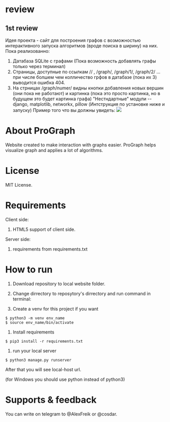 # review
## 1st review
Идея проекта - сайт для построения графов с возможностью интерактивного запуска алгоритмов (вроде поиска в ширину) на них.  
Пока реализованно:
1. Датабаза SQLite с графами (Пока возможность добавлять графы только через терминал)
1. Страницы, доступные по ссылкам // , /graph/, /graph/1/, /graph/2/ ... при числе болшем чем колличество грфов в датабазе (пока их 3) выводится ошибка 404. 
1. На стрницах /graph/numer/  видны кнопки добавления новых вершин (они пока не работают) и картинка (пока это просто картинка, но в будущем это будет картинка графа)
"Нестндартные" модули -- django, matplotlib, networkx, pillow (Интструкция по установке ниже и запуску)
Пример того что вы должны увидеть:
![](https://github.com/Falier77777/test_lfs2/blob/master/Снимок%20экрана%202020-05-10%20в%2013.08.48.png)
# About ProGraph
Website created to make interaction with graphs easier.
ProGraph helps visualize graph and applies a lot of algorithms.

# License

MIT License.

# Requirements

Client side:
1. HTML5 support of client side.

Server side:
1. requirements  from requirements.txt

# How to run

1. Download repository to local website folder. 

1. Change dirrectory to reposytory's dirrectory and run command in terminal:  
  1. Create a venv for this project if you want
  ```
  $ python3 -m venv env_name
  $ source env_name/bin/activate
  ```
  1. Install requirements
  ```
  $ pip3 install -r requirements.txt  
  ```
  1. run your local server
  ```
  $ python3 manage.py runserver
  ```
  After that you will see local-host url.  
  
(for Windows you should use python instead of python3)
  


# Supports & feedback

You can write on telegram to @AlexFreik or @cosdar.

